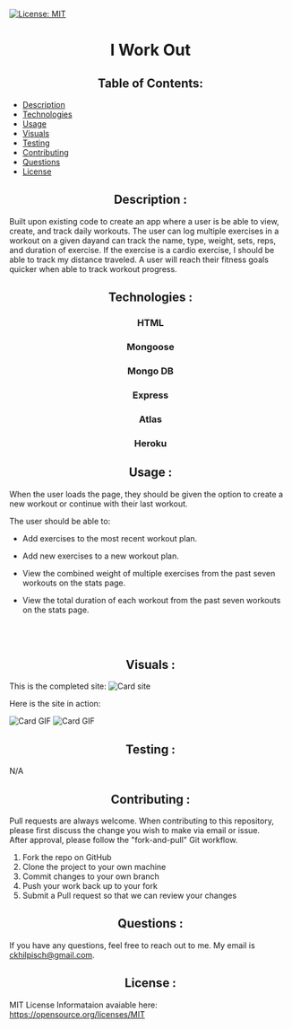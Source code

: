  [![License: MIT](https://img.shields.io/badge/License-MIT-yellow.svg)](https://opensource.org/licenses/MIT)
# <div align="center">**I Work Out** </div>

## <div align="center">Table of Contents:

* [Description](#description)
* [Technologies](#technologies)
* [Usage](#usage)
* [Visuals](#visuals)
* [Testing](#testing)
* [Contributing](#contributing)
* [Questions](#questions)
* [License](#license)

## <div align ='center'> <a name="description"> **Description** :</a></div> 

Built upon existing code to create an app where a user is be able to view, create, and track daily workouts. The user can log multiple exercises in a workout on a given dayand can track the name, type, weight, sets, reps, and duration of exercise. If the exercise is a cardio exercise, I should be able to track my distance traveled.
A user will reach their fitness goals quicker when able to track workout progress.

## <div align ='center'> <a name="technologies"> **Technologies** :</a></div> 

<div align ='center'>

### HTML
### Mongoose
### Mongo DB
### Express
### Atlas
### Heroku

</div>

## <div align="center"><a name="usage"> **Usage** :</a></div>

When the user loads the page, they should be given the option to create a new workout or continue with their last workout.

The user should be able to:

  * Add exercises to the most recent workout plan.

  * Add new exercises to a new workout plan.

  * View the combined weight of multiple exercises from the past seven workouts on the stats page.

  * View the total duration of each workout from the past seven workouts on the stats page.

<br>
<br>

## <div align="center"><a name="visuals"> **Visuals** :</a></div>

This is the completed site:
![Card site](Develop/assets/Site.png)

Here is the site in action:

![Card GIF](Develop/assets/TeamBuilder.gif)
![Card GIF](Develop/assets/TeamMobile.gif)


## <div align="center"><a name="testing"> **Testing** :</a></div>

N/A

## <div align="center"><a name="contributing"> **Contributing** :</a></div>

Pull requests are always welcome.  When contributing to this repository, please first discuss the change you wish to make via email or issue.  
After approval, please follow the "fork-and-pull" Git workflow.
<ol>
<li>Fork the repo on GitHub</li>
<li>Clone the project to your own machine</li>
<li>Commit changes to your own branch</li>
<li>Push your work back up to your fork</li>
<li>Submit a Pull request so that we can review your changes</li>
</ol>

## <div align="center"><a name="questions"> **Questions** :</a></div>

If you have any questions, feel free to reach out to me.   My email is ckhilpisch@gmail.com.

## <div align ='center'> <a name="license"> **License** : </div> 

MIT License
Informataion avaiable here: 
https://opensource.org/licenses/MIT



